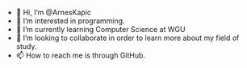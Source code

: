 - 👋 Hi, I’m @ArnesKapic
- 👀 I’m interested in programming. 
- 🌱 I’m currently learning Computer Science at WGU
- 💞️ I’m looking to collaborate in order to learn more about my field of study.
- 📫 How to reach me is through GitHub.

<!---
ArnesKapic/ArnesKapic is a ✨ special ✨ repository because its `README.md` (this file) appears on your GitHub profile.
You can click the Preview link to take a look at your changes.
--->
